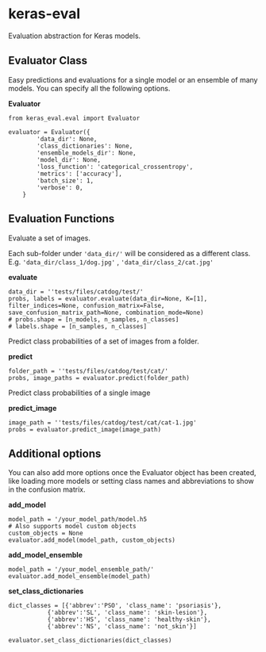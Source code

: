 # keras-eval
Evaluation abstraction for Keras models. 

## Evaluator Class

Easy predictions and evaluations for a single model or an ensemble of many models. 
You can specify all the following options. 

**Evaluator**

```
from keras_eval.eval import Evaluator

evaluator = Evaluator({
        'data_dir': None,
        'class_dictionaries': None,
        'ensemble_models_dir': None,
        'model_dir': None,
        'loss_function': 'categorical_crossentropy',
        'metrics': ['accuracy'],
        'batch_size': 1,
        'verbose': 0,
    }
```

## Evaluation Functions

Evaluate a set of images. 

Each sub-folder under `'data_dir/'` will be considered as a different class. E.g. `'data_dir/class_1/dog.jpg'` , `'data_dir/class_2/cat.jpg'`

**evaluate**
```
data_dir = ''tests/files/catdog/test/'
probs, labels = evaluator.evaluate(data_dir=None, K=[1], filter_indices=None, confusion_matrix=False, save_confusion_matrix_path=None, combination_mode=None)
# probs.shape = [n_models, n_samples, n_classes]
# labels.shape = [n_samples, n_classes]
```

Predict class probabilities of a set of images from a folder.

**predict**
```
folder_path = ''tests/files/catdog/test/cat/'
probs, image_paths = evaluator.predict(folder_path)
```

Predict class probabilities of a single image

**predict_image**
```
image_path = ''tests/files/catdog/test/cat/cat-1.jpg'
probs = evaluator.predict_image(image_path)
```

## Additional options

You can also add more options once the Evaluator object has been created, like loading more models
or setting class names and abbreviations to show in the confusion matrix.

**add_model**

```
model_path = '/your_model_path/model.h5
# Also supports model custom objects
custom_objects = None
evaluator.add_model(model_path, custom_objects)
```

**add_model_ensemble**

```
model_path = '/your_model_ensemble_path/'
evaluator.add_model_ensemble(model_path)
```

**set_class_dictionaries**

```
dict_classes = [{'abbrev':'PSO', 'class_name': 'psoriasis'},
           {'abbrev':'SL', 'class_name': 'skin-lesion'},
           {'abbrev':'HS', 'class_name': 'healthy-skin'},
           {'abbrev':'NS', 'class_name': 'not_skin'}]
           
evaluator.set_class_dictionaries(dict_classes)
```


